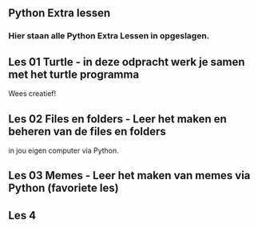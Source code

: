 ## Python Extra lessen
### Hier staan alle Python Extra Lessen in opgeslagen.


## Les 01 Turtle - in deze odpracht werk je samen met het turtle programma
Wees creatief!

## Les 02  Files en folders - Leer het maken en beheren van de files en folders
in jou eigen computer via Python.

## Les 03 Memes - Leer het maken van memes via Python (favoriete les)

## Les 4
